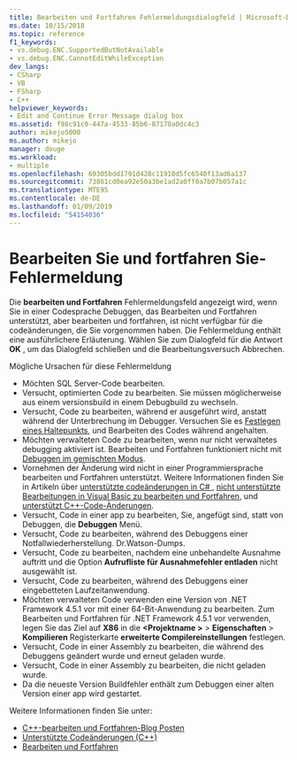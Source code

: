 ```yaml
---
title: Bearbeiten und Fortfahren Fehlermeldungsdialogfeld | Microsoft-Dokumentation
ms.date: 10/15/2018
ms.topic: reference
f1_keywords:
- vs.debug.ENC.SupportedButNotAvailable
- vs.debug.ENC.CannotEditWhileException
dev_langs:
- CSharp
- VB
- FSharp
- C++
helpviewer_keywords:
- Edit and Continue Error Message dialog box
ms.assetid: f98c91c0-447a-4533-85b6-87170a0dc4c3
author: mikejo5000
ms.author: mikejo
manager: douge
ms.workload:
- multiple
ms.openlocfilehash: 69305bdd1791d428c11910d5fc6540f13ad6a137
ms.sourcegitcommit: 73861cd0ea92e50a3be1ad2a0ff0a7b07b057a1c
ms.translationtype: MTE95
ms.contentlocale: de-DE
ms.lasthandoff: 01/09/2019
ms.locfileid: "54154036"
---
```

# <a name="edit-and-continue-error-message"></a>Bearbeiten Sie und fortfahren Sie-Fehlermeldung 

Die **bearbeiten und Fortfahren** Fehlermeldungsfeld angezeigt wird, wenn Sie in einer Codesprache Debuggen, das Bearbeiten und Fortfahren unterstützt, aber bearbeiten und fortfahren, ist nicht verfügbar für die codeänderungen, die Sie vorgenommen haben. Die Fehlermeldung enthält eine ausführlichere Erläuterung. Wählen Sie zum Dialogfeld für die Antwort **OK** , um das Dialogfeld schließen und die Bearbeitungsversuch Abbrechen.  

Mögliche Ursachen für diese Fehlermeldung  

-   Möchten SQL Server-Code bearbeiten.
-   Versucht, optimierten Code zu bearbeiten. Sie müssen möglicherweise aus einem versionsbuild in einem Debugbuild zu wechseln.
-   Versucht, Code zu bearbeiten, während er ausgeführt wird, anstatt während der Unterbrechung im Debugger. Versuchen Sie es [Festlegen eines Haltepunkts](../debugger/using-breakpoints.md), und Bearbeiten des Codes während angehalten.
-   Möchten verwalteten Code zu bearbeiten, wenn nur nicht verwaltetes debugging aktiviert ist. Bearbeiten und Fortfahren funktioniert nicht mit [Debuggen im gemischten Modus](../debugger/how-to-debug-in-mixed-mode.md).
-   Vornehmen der Änderung wird nicht in einer Programmiersprache bearbeiten und Fortfahren unterstützt. Weitere Informationen finden Sie in Artikeln über [unterstützte codeänderungen in C# ](supported-code-changes-csharp.md), [nicht unterstützte Bearbeitungen in Visual Basic zu bearbeiten und Fortfahren](/visualstudio/debugger/supported-code-changes-csharp), und [unterstützt C++-Code-Änderungen](supported-code-changes-cpp.md).
-   Versucht, Code in einer app zu bearbeiten, Sie, angefügt sind, statt von Debuggen, die **Debuggen** Menü.  
-   Versucht, Code zu bearbeiten, während des Debuggens einer Notfallwiederherstellung. Dr.Watson-Dumps.  
-   Versucht, Code zu bearbeiten, nachdem eine unbehandelte Ausnahme auftritt und die Option **Aufrufliste für Ausnahmefehler entladen** nicht ausgewählt ist.  
-   Versucht, Code zu bearbeiten, während des Debuggens einer eingebetteten Laufzeitanwendung.
-   Möchten verwalteten Code verwenden eine Version von .NET Framework 4.5.1 vor mit einer 64-Bit-Anwendung zu bearbeiten. Zum Bearbeiten und Fortfahren für .NET Framework 4.5.1 vor verwenden, legen Sie das Ziel auf **X86** in die  **\<Projektname >** > **Eigenschaften**  >  **Kompilieren** Registerkarte **erweiterte Compilereinstellungen** festlegen.  
-   Versucht, Code in einer Assembly zu bearbeiten, die während des Debuggens geändert wurde und erneut geladen wurde.  
-   Versucht, Code in einer Assembly zu bearbeiten, die nicht geladen wurde.  
-   Da die neueste Version Buildfehler enthält zum Debuggen einer alten Version einer app wird gestartet.
  
Weitere Informationen finden Sie unter:
- [C++-bearbeiten und Fortfahren-Blog Posten](https://blogs.msdn.microsoft.com/vcblog/2016/07/01/c-edit-and-continue-in-visual-studio-2015-update-3/)  
- [Unterstützte Codeänderungen (C++)](../debugger/supported-code-changes-cpp.md)
- [Bearbeiten und Fortfahren](../debugger/edit-and-continue.md)